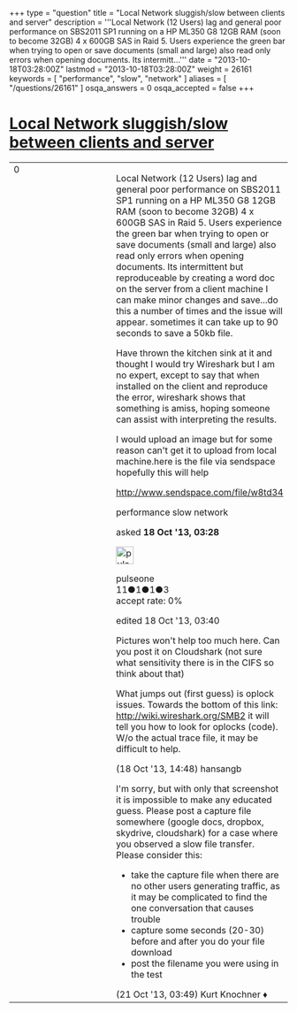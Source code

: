 +++
type = "question"
title = "Local Network sluggish/slow between clients and server"
description = '''Local Network (12 Users) lag and general poor performance on SBS2011 SP1 running on a HP ML350 G8 12GB RAM (soon to become 32GB) 4 x 600GB SAS in Raid 5. Users experience the green bar when trying to open or save documents (small and large) also read only errors when opening documents. Its intermitt...'''
date = "2013-10-18T03:28:00Z"
lastmod = "2013-10-18T03:28:00Z"
weight = 26161
keywords = [ "performance", "slow", "network" ]
aliases = [ "/questions/26161" ]
osqa_answers = 0
osqa_accepted = false
+++

<div class="headNormal">

# [Local Network sluggish/slow between clients and server](/questions/26161/local-network-sluggishslow-between-clients-and-server)

</div>

<div id="main-body">

<div id="askform">

<table id="question-table" style="width:100%;"><colgroup><col style="width: 50%" /><col style="width: 50%" /></colgroup><tbody><tr class="odd"><td style="width: 30px; vertical-align: top"><div class="vote-buttons"><div id="post-26161-score" class="post-score" title="current number of votes">0</div><div id="favorite-count" class="favorite-count"></div></div></td><td><div id="item-right"><div class="question-body"><p>Local Network (12 Users) lag and general poor performance on SBS2011 SP1 running on a HP ML350 G8 12GB RAM (soon to become 32GB) 4 x 600GB SAS in Raid 5. Users experience the green bar when trying to open or save documents (small and large) also read only errors when opening documents. Its intermittent but reproduceable by creating a word doc on the server from a client machine I can make minor changes and save...do this a number of times and the issue will appear. sometimes it can take up to 90 seconds to save a 50kb file.</p><p>Have thrown the kitchen sink at it and thought I would try Wireshark but I am no expert, except to say that when installed on the client and reproduce the error, wireshark shows that something is amiss, hoping someone can assist with interpreting the results.<br />
</p><p>I would upload an image but for some reason can't get it to upload from local machine.here is the file via sendspace hopefully this will help</p><p><a href="http://www.sendspace.com/file/w8td34">http://www.sendspace.com/file/w8td34</a></p></div><div id="question-tags" class="tags-container tags">performance slow network</div><div id="question-controls" class="post-controls"></div><div class="post-update-info-container"><div class="post-update-info post-update-info-user"><p>asked <strong>18 Oct '13, 03:28</strong></p><img src="https://secure.gravatar.com/avatar/609c294495ba25b7a16a12d1f51c31f9?s=32&amp;d=identicon&amp;r=g" class="gravatar" width="32" height="32" alt="pulseone&#39;s gravatar image" /><p>pulseone<br />
<span class="score" title="11 reputation points">11</span><span title="1 badges"><span class="badge1">●</span><span class="badgecount">1</span></span><span title="1 badges"><span class="silver">●</span><span class="badgecount">1</span></span><span title="3 badges"><span class="bronze">●</span><span class="badgecount">3</span></span><br />
<span class="accept_rate" title="Rate of the user&#39;s accepted answers">accept rate:</span> <span title="pulseone has no accepted answers">0%</span> </br></p></div><div class="post-update-info post-update-info-edited"><p>edited 18 Oct '13, 03:40</p></div></div><div id="comments-container-26161" class="comments-container"><span id="26200"></span><div id="comment-26200" class="comment"><div id="post-26200-score" class="comment-score"></div><div class="comment-text"><p>Pictures won't help too much here. Can you post it on Cloudshark (not sure what sensitivity there is in the CIFS so think about that)</p><p>What jumps out (first guess) is oplock issues. Towards the bottom of this link: <a href="http://wiki.wireshark.org/SMB2">http://wiki.wireshark.org/SMB2</a> it will tell you how to look for oplocks (code). W/o the actual trace file, it may be difficult to help.</p></div><div id="comment-26200-info" class="comment-info"><span class="comment-age">(18 Oct '13, 14:48)</span> hansangb</div></div><span id="26235"></span><div id="comment-26235" class="comment"><div id="post-26235-score" class="comment-score"></div><div class="comment-text"><p>I'm sorry, but with only that screenshot it is impossible to make any educated guess. Please post a capture file somewhere (google docs, dropbox, skydrive, cloudshark) for a case where you observed a slow file transfer. Please consider this:</p><ul><li>take the capture file when there are no other users generating traffic, as it may be complicated to find the one conversation that causes trouble</li><li>capture some seconds (20-30) before and after you do your file download</li><li>post the filename you were using in the test</li></ul></div><div id="comment-26235-info" class="comment-info"><span class="comment-age">(21 Oct '13, 03:49)</span> Kurt Knochner ♦</div></div></div><div id="comment-tools-26161" class="comment-tools"></div><div class="clear"></div><div id="comment-26161-form-container" class="comment-form-container"></div><div class="clear"></div></div></td></tr></tbody></table>

</div>

</div>


